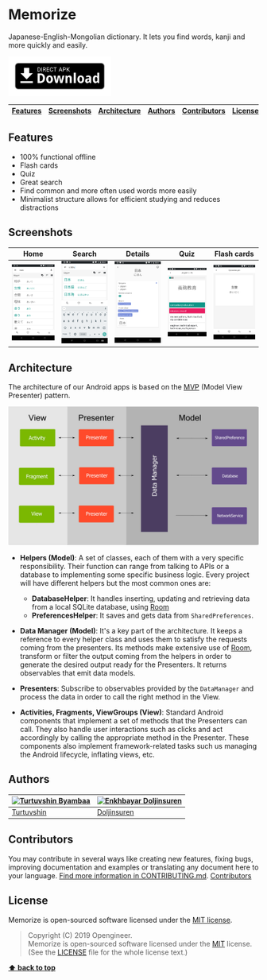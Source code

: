 # Memorize  
 
Japanese-English-Mongolian dictionary. It lets you find words, kanji and more quickly and easily. 

<!--[<img src="https://play.google.com/intl/en_us/badges/images/generic/en_badge_web_generic.png"
      alt="Download from Google Play"
      height="80">](https://play.google.com/store/apps/details?id=mn.opengineer.memorize)
-->
[<img src=".github/direct-apk-download.png"
      alt="Direct apk download"
      height="80">](https://github.com/opengineer/memorize/releases/latest)


| [Features][] | [Screenshots][] | [Architecture][] | [Authors][] | [Contributors][] | [License][] |
|---|---|---|---|---|---|

## Features 

- 100% functional offline
- Flash cards
- Quiz
- Great search 
- Find common and more often used words more easily
- Minimalist structure allows for efficient studying and reduces distractions

## Screenshots

| Home | Search | Details | Quiz | Flash cards |
|:-:|:-:|:-:|:-:|:-:|
| ![Home](/.github/home.png?raw=true) | ![Search](/.github/search.png?raw=true) |![details](/.github/details.png?raw=true) |![Quiz](/.github/quiz.png?raw=true) |![flash](/.github/flash-card.png?raw=true) |

## Architecture

The architecture of our Android apps is based on the [MVP](https://en.wikipedia.org/wiki/Model%E2%80%93view%E2%80%93presenter) (Model View Presenter) pattern.

![](/.github/mvp-arch.jpeg?raw=true)

* __Helpers (Model)__: A set of classes, each of them with a very specific responsibility. Their function can range from talking to APIs or a database to implementing some specific business logic. Every project will have different helpers but the most common ones are:
	- __DatabaseHelper__: It handles inserting, updating and retrieving data from a local SQLite database, using [Room](https://developer.android.com/topic/libraries/architecture/room.html)
	- __PreferencesHelper__: It saves and gets data from `SharedPreferences`.

* __Data Manager (Model)__: It's a key part of the architecture. It keeps a reference to every helper class and uses them to satisfy the requests coming from the presenters. Its methods make extensive use of [Room](https://developer.android.com/topic/libraries/architecture/room.html), transform or filter the output coming from the helpers in order to generate the desired output ready for the Presenters. It returns observables that emit data models.

* __Presenters__: Subscribe to observables provided by the `DataManager` and process the data in order to call the right method in the View.

* __Activities, Fragments, ViewGroups (View)__: Standard Android components that implement a set of methods that the Presenters can call. They also handle user interactions such as clicks and act accordingly by calling the appropriate method in the Presenter. These components also implement framework-related tasks such us managing the Android lifecycle, inflating views, etc.

## Authors

[![Turtuvshin Byambaa](https://avatars2.githubusercontent.com/u/9257227?s=80)](https://github.com/tortuvshin) | [![Enkhbayar Doljinsuren](https://avatars1.githubusercontent.com/u/12738721?s=80)](https://github.com/doljko) 
---|---
[Turtuvshin](https://github.com/tortuvshin) | [Doljinsuren](https://github.com/doljko) 

## Contributors

You may contribute in several ways like creating new features, fixing bugs, improving documentation and examples
or translating any document here to your language. [Find more information in CONTRIBUTING.md](CONTRIBUTING.md).
<a href="https://github.com/opengineer/memorize/graphs/contributors">Contributors</a>

## License

Memorize is open-sourced software licensed under the [MIT license](https://opensource.org/licenses/MIT).


> Copyright (C) 2019 Opengineer.  
> Memorize is open-sourced software licensed under the [MIT](https://opensource.org/licenses/MIT) license.  
> (See the [LICENSE](https://github.com/opengineer/memorize/blob/master/LICENSE) file for the whole license text.)

**[⬆ back to top](#memorize)**

[Features]:#features
[Screenshots]:#screenshots
[Architecture]:#architecture
[Authors]:#authors
[Contributors]:#contributors
[License]:#license
